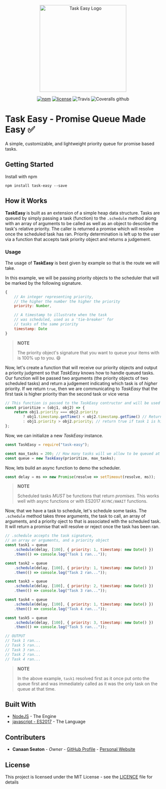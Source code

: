 <p align="center"><img width="280" src="https://i.imgur.com/VwF0DyE.png" alt="Task Easy Logo"></p>

<div align="center">
  <p><a href="https://www.npmjs.com/package/task-easy"><img src="https://img.shields.io/npm/v/task-easy.svg?style=flat-square" alt="npm" /></a>
  <a href="https://github.com/cmseaton42/task-easy/blob/master/LICENSE"><img src="https://img.shields.io/github/license/cmseaton42/task-easy.svg?style=flat-square" alt="license" /></a>
  <img src="https://img.shields.io/travis/cmseaton42/task-easy.svg?style=flat-square" alt="Travis" />
  <img src="https://img.shields.io/coveralls/github/cmseaton42/task-easy.svg?style=flat-square" alt="Coveralls github" />
</p>
</div>

# Task Easy - Promise Queue Made Easy ✅

A simple, customizable, and lightweight priority queue for promise based tasks.

## Getting Started

Install with npm

```
npm install task-easy --save
```

## How it Works

**TaskEasy** is built as an extension of a simple heap data structure. Tasks are queued by simply passing a task (function) to the `.schedule` method along with an array of arguments to be called as well as an object to describe the task's relative priority. The caller is returned a promise which will resolve once the scheduled task has ran. Priority determination is left up to the user via a function that accepts task priority object and returns a judgement.

### Usage

The usage of **TaskEasy** is best given by example so that is the route we will take.

In this example, we will be passing priority objects to the scheduler that will be marked by the following signature.

```js
{
    // An integer representing priority,
    // the higher the number the higher the priority
    priority: Number,

    // A timestamp to illustrate when the task
    // was scheduled, used as a 'tie-breaker' for
    // tasks of the same priority
    timestamp: Date
}
```

> **NOTE**
>
> The priority object's signature that you want to queue your items with is 100% up to you. 😄

Now, let's create a function that will receive our priority objects and output a priority judgment so that _TaskEasy_ knows how to handle queued tasks. Our function will be passed two arguments (the priority objects of two scheduled tasks) and return a judgement indicating which task is of _higher_ priority. If we return `true`, then we are communicating to _TaskEasy_ that the first task is higher priority than the second task or vice versa

```js
// This function is passed to the TaskEasy contructor and will be used internally to determine tasks order.
const prioritize = (obj1, obj2) => {
    return obj1.priority === obj2.priority
        ? obj1.timestamp.getTime() < obj2.timestamp.getTime() // Return true if task 1 is older than task 2
        : obj1.priority > obj2.priority; // return true if task 1 is higher priority than task 2
};
```

Now, we can initialize a new _TaskEasy_ instance.

```js
const TaskEasy = require("task-easy");

const max_tasks = 200; // How many tasks will we allow to be queued at a time (defaults to 100)
const queue = new TaskEasy(prioritize, max_tasks);
```

Now, lets build an async function to demo the scheduler.

```js
const delay = ms => new Promise(resolve => setTimeout(resolve, ms));
```

> **NOTE**
>
> Scheduled tasks _MUST_ be functions that return _promises_. This works well with async functions or with ES2017 `ASYNC/AWAIT` functions.

Now, that we have a task to schedule, let's schedule some tasks. The `.schedule` method takes three arguments, the task to call, an array of arguments, and a priority oject to that is associated with the scheduled task. It will return a promise that will resolve or reject once the task has been ran.

```js
// .schedule accepts the task signature,
// an array or arguments, and a priority object
const task1 = queue
    .schedule(delay, [100], { priority: 1, timestamp: new Date() })
    .then(() => console.log("Task 1 ran..."));

const task2 = queue
    .schedule(delay, [100], { priority: 1, timestamp: new Date() })
    .then(() => console.log("Task 2 ran..."));

const task3 = queue
    .schedule(delay, [100], { priority: 2, timestamp: new Date() })
    .then(() => console.log("Task 3 ran..."));

const task4 = queue
    .schedule(delay, [100], { priority: 1, timestamp: new Date() })
    .then(() => console.log("Task 4 ran..."));

const task5 = queue
    .schedule(delay, [100], { priority: 3, timestamp: new Date() })
    .then(() => console.log("Task 5 ran..."));

// OUTPUT
// Task 1 ran...
// Task 5 ran...
// Task 3 ran...
// Task 2 ran...
// Task 4 ran...
```

> **NOTE**
>
> In the above example, `task1` resolved first as it once put onto the queue first and was immediately called as it was the only task on the queue at that time.

## Built With

*   [NodeJS](https://nodejs.org/en/) - The Engine
*   [javascript - ES2017](https://www.ecma-international.org/publications/files/ECMA-ST/Ecma-262.pdf) - The Language

## Contributers

*   **Canaan Seaton** - _Owner_ - [GitHub Profile](https://github.com/cmseaton42) - [Personal Website](http://www.canaanseaton.com/)

## License

This project is licensed under the MIT License - see the [LICENCE](https://github.com/cmseaton42/task-easy/blob/master/LICENSE) file for details
